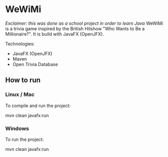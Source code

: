
# WeWiMi

*Exclaimer: this was done as a school project in order to learn Java*
WeWiMi is a trivia game inspired by the British Hitshow "Who Wants to Be a Millionaire?".
It is build with JavaFX (OpenJFX).
  

Technologies:
- JavaFX (OpenJFX)
- Maven
- Open Trivia Database
  
  
  

## How to run

  

### Linux / Mac

  

To compile and run the project:

mvn clean javafx:run

  

### Windows

  

To run the project:

mvn clean javafx:run

